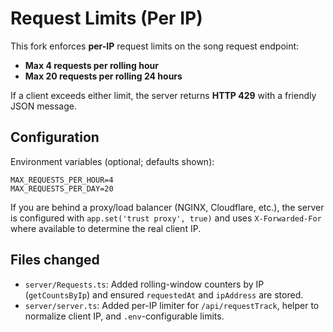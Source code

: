 # Request Limits (Per IP)

This fork enforces **per-IP** request limits on the song request endpoint:

- **Max 4 requests per rolling hour**
- **Max 20 requests per rolling 24 hours**

If a client exceeds either limit, the server returns **HTTP 429** with a friendly JSON message.

## Configuration

Environment variables (optional; defaults shown):

```
MAX_REQUESTS_PER_HOUR=4
MAX_REQUESTS_PER_DAY=20
```

If you are behind a proxy/load balancer (NGINX, Cloudflare, etc.), the server is configured with `app.set('trust proxy', true)` and uses `X-Forwarded-For` where available to determine the real client IP.

## Files changed

- `server/Requests.ts`: Added rolling-window counters by IP (`getCountsByIp`) and ensured `requestedAt` and `ipAddress` are stored.
- `server/server.ts`: Added per-IP limiter for `/api/requestTrack`, helper to normalize client IP, and `.env`-configurable limits.

